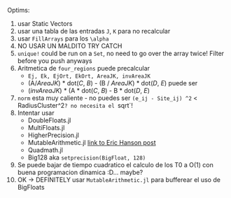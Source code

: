 Optims:
1. usar Static Vectors
2. usar una tabla de las entradas `J`, `K` para no recalcular
3. usar `FillArrays` para los `\alpha`
4. NO USAR UN MALDITO TRY CATCH
5. `unique!` could be run on a `Set`, no need to go over the array twice! Filter before you push anyways
6. Aritmetica de `four_regions` puede precalcular
	- `Ej, Ek, EjOrt, EkOrt, AreaJK, invAreaJK` 
	- (A/_AreaJK_) * dot(_C_, _B_) - (B / _AreaJK_) * dot(_D_, _E_) puede ser 
	- (_invAreaJK_) * (A * dot(_C_, _B_) - B * dot(_D_, _E_)
7. `norm` esta muy caliente - no puedes ser `(e_ij - Site_ij) ^2` < RadiusCluster^2`? no necesita el `sqrt`!
8. Intentar usar
	- DoubleFloats.jl
	- MultiFloats.jl
	- HigherPrecision.jl
	- MutableArithmetic.jl [link to Eric Hanson post](https://discourse.julialang.org/t/memory-consumtion-rational-bigint-on-bernoulli-number-example/33812/7?u=miguelraz)
	- Quadmath.jl
	- Big128 aka `setprecision(BigFloat, 128)`
9. Se puede bajar de tiempo cuadratico el calculo de los T0 a O(1) con buena programacion dinamica :D... maybe?
10. OK -> DEFINITELY usar `MutableArithmetic.jl` para bufferear el uso de BigFloats